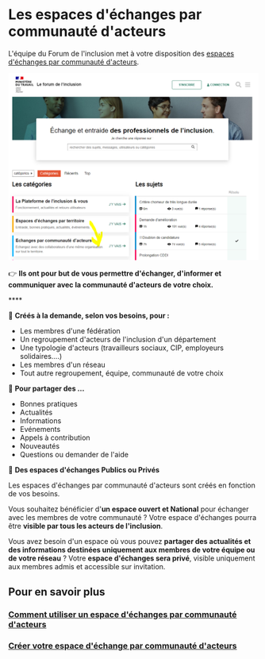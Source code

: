 # Les espaces d'échanges par communauté d'acteurs

L'équipe du Forum de l'inclusion met à votre disposition des [espaces d'échanges par communauté d'acteurs](https://forum.inclusion.beta.gouv.fr/c/se-retrouver-par-communaute-d-acteurs/45).

![](../../.gitbook/assets/image%20%2831%29.png)

👉 **Ils ont pour but de vous permettre d'échanger, d'informer et communiquer avec la communauté d'acteurs de votre choix.**

\*\*\*\*

📢  **Créés à la demande, selon vos besoins, pour :**

* Les membres d'une fédération 
* Un regroupement d'acteurs de l'inclusion d'un département
* Une typologie d'acteurs \(travailleurs sociaux, CIP, employeurs solidaires....\)
* Les membres d'un réseau
* Tout autre regroupement, équipe, communauté de votre choix



📢 **Pour partager des ...**

* Bonnes pratiques
* Actualités
* Informations
* Evénements
* Appels à contribution
* Nouveautés
* Questions ou demander de l'aide



👀 **Des espaces d'échanges Publics ou Privés**

Les espaces d'échanges par communauté d'acteurs sont créés en fonction de vos besoins. 

Vous souhaitez bénéficier d'**un espace ouvert et National** pour échanger avec les membres de votre communauté ? Votre espace d'échanges pourra être **visible par tous les acteurs de l'inclusion**.

Vous avez besoin d'un espace où vous pouvez **partager des actualités et des informations destinées uniquement aux membres de votre équipe ou de votre réseau** ? Votre **espace d'échanges sera privé**, visible uniquement aux membres admis et accessible sur invitation.

## Pour en savoir plus

### [Comment utiliser un espace d'échanges par communauté d'acteurs](comment-utiliser-un-espace-dechanges-par-communaute-dacteurs.md)

### [Créer votre espace d'échange par communauté d'acteurs](creer-votre-espace-dechange-par-communaute-dacteurs.md)

### 

